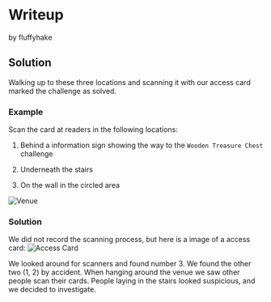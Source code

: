 # Writeup
by fluffyhake

## Solution

Walking up to these three locations and scanning it with our access card marked the challenge as solved.



### Example

Scan the card at readers in the following locations:

1. Behind a information sign showing the way to the `Wooden Treasure Chest` challenge

2. Underneath the stairs 

3. On the wall in the circled area


![Venue](locations.png)
### Solution
We did not record the scanning process, but here is a image of a access card:
![Access Card](access_card.png)


We looked around for scanners and found number 3. 
We found the other two (1, 2) by accident. When hanging around the venue we saw other people scan their cards. People laying in the stairs looked suspicious, and we decided to investigate.